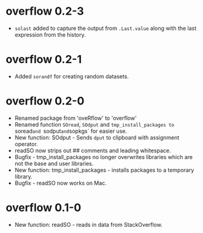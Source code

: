 # overflow 0.2-3

* `solast` added to capture the output from `.Last.value` along with the last 
expression from the history.

# overflow 0.2-1

* Added `sorandf` for creating random datasets.

# overflow 0.2-0

* Renamed package from 'oveRflow' to 'overflow'
* Renamed function `SOread`, `SOdput` and `tmp_install_packages to `soread` and 
  `sodput` and `sopkgs` for easier use.
* New function: SOdput - Sends `dput` to clipboard with assignment operator.
* readSO now strips out ## comments and leading whitespace.
* Bugfix - tmp_install_packages no longer overwrites libraries which are not 
  the base and user libraries.
* New function: tmp_install_packages - installs packages to a temporary library.
* Bugfix - readSO now works on Mac.

# overflow 0.1-0

* New function: readSO - reads in data from StackOverflow.
